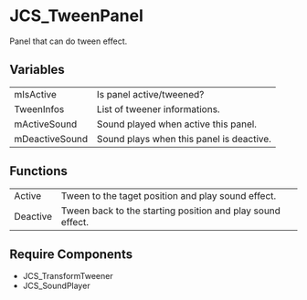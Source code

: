 # JCS_TweenPanel

Panel that can do tween effect.

## Variables

<table>
<tr>
<td>mIsActive</td>
<td>Is panel active/tweened?</td>
</tr>

<tr>
<td>TweenInfos</td>
<td>List of tweener informations.</td>
</tr>

<tr>
<td>mActiveSound</td>
<td>Sound played when active this panel.</td>
</tr>

<tr>
<td>mDeactiveSound</td>
<td>Sound plays when this panel is deactive.</td>
</tr>
</table>

## Functions

<table>
<tr>
<td>Active</td>
<td>Tween to the taget position and play sound effect.</td>
</tr>

<tr>
<td>Deactive</td>
<td>Tween back to the starting position and play sound effect.</td>
</tr>
</table>

## Require Components

* JCS_TransformTweener
* JCS_SoundPlayer
